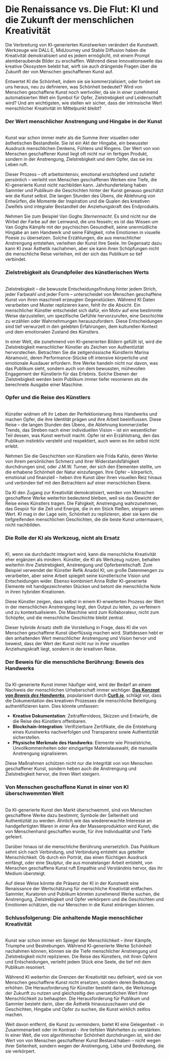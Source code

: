 # Die Renaissance vs. Die Flut: KI und die Zukunft der menschlichen Kreativität

Die Verbreitung von KI-generierten Kunstwerken verändert die Kunstwelt. Werkzeuge wie DALL·E, MidJourney und Stable Diffusion haben die Kreativität demokratisiert und es jedem ermöglicht, mit einem Prompt atemberaubende Bilder zu erschaffen. Während diese Innovationswelle das kreative Ökosystem belebt hat, wirft sie auch drängende Fragen über die Zukunft der von Menschen geschaffenen Kunst auf.&#x20;

Entwertet KI die Schönheit, indem sie sie kommerzialisiert, oder fordert sie uns heraus, neu zu definieren, was Schönheit bedeutet? Wird von Menschen geschaffene Kunst noch wertvoller, da sie in einer zunehmend automatisierten Welt ein Symbol für Opfer, Zielstrebigkeit und Leidenschaft wird? Und am wichtigsten, wie stellen wir sicher, dass der intrinsische Wert menschlicher Kreativität im Mittelpunkt bleibt?

### Der Wert menschlicher Anstrengung und Hingabe in der Kunst <a href="#ember57" id="ember57"></a>

\
Kunst war schon immer mehr als die Summe ihrer visuellen oder ästhetischen Bestandteile. Sie ist ein Akt der Hingabe, ein bewusster Ausdruck menschlichen Denkens, Fühlens und Ringens. Der Wert von von Menschen geschaffener Kunst liegt oft nicht nur im fertigen Produkt, sondern in der Anstrengung, Zielstrebigkeit und dem Opfer, das sie ins Leben ruft.

Dieser Prozess – oft arbeitsintensiv, emotional erschöpfend und zutiefst persönlich – verleiht von Menschen geschaffenen Werken eine Tiefe, die KI-generierte Kunst nicht nachbilden kann. Jahrhundertelang haben Sammler und Publikum die Geschichten hinter der Kunst genauso geschätzt wie die Kunst selbst. Die langen Stunden des Übens, die Ablehnung von Entwürfen, die Momente der Inspiration und die Qualen des kreativen Zweifels sind integraler Bestandteil der Anziehungskraft des Endprodukts.

Nehmen Sie zum Beispiel Van Goghs _Sternennacht_. Es sind nicht nur die Wirbel der Farbe auf der Leinwand, die uns fesseln; es ist das Wissen um Van Goghs Kämpfe mit der psychischen Gesundheit, seine unermüdliche Hingabe an sein Handwerk und seine Fähigkeit, rohe Emotionen in visuelle Poesie zu übersetzen. Solche Erzählungen, die aus menschlicher Anstrengung entstehen, verleihen der Kunst ihre Seele. Im Gegensatz dazu kann KI zwar Ästhetik nachahmen, aber sie kann ihren Schöpfungen nicht die menschliche Reise verleihen, mit der sich das Publikum so tief verbindet.

### Zielstrebigkeit als Grundpfeiler des künstlerischen Werts <a href="#ember62" id="ember62"></a>

\
Zielstrebigkeit – die bewusste Entscheidungsfindung hinter jedem Strich, jeder Farbwahl und jeder Form – unterscheidet von Menschen geschaffene Kunst von ihren maschinell erzeugten Gegenstücken. Während KI Daten verarbeiten und Muster replizieren kann, fehlt ihr die Absicht. Ein menschlicher Künstler entscheidet sich dafür, ein Motiv auf eine bestimmte Weise darzustellen, um spezifische Gefühle hervorzurufen, eine Geschichte zu erzählen oder Wahrnehmungen herauszufordern. Diese Entscheidungen sind tief verwurzelt in den gelebten Erfahrungen, dem kulturellen Kontext und dem emotionalen Zustand des Künstlers.

In einer Welt, die zunehmend von KI-generierten Bildern gefüllt ist, wird die Zielstrebigkeit menschlicher Künstler als Zeichen von Authentizität hervorstechen. Betrachten Sie die zeitgenössische Künstlerin Marina Abramović, deren Performance-Stücke oft intensive körperliche und emotionale Ausdauer erfordern. Ihre Werke handeln nicht nur davon, was das Publikum sieht, sondern auch von dem bewussten, mühevollen Engagement der Künstlerin für das Erlebnis. Solche Ebenen der Zielstrebigkeit werden beim Publikum immer tiefer resonieren als die berechnete Ausgabe einer Maschine.

### Opfer und die Reise des Künstlers <a href="#ember66" id="ember66"></a>

\
Künstler widmen oft ihr Leben der Perfektionierung ihres Handwerks und machen Opfer, die ihre Identität prägen und ihre Arbeit beeinflussen. Diese Reise – die langen Stunden des Übens, die Ablehnung kommerzieller Trends, das Streben nach einer individuellen Vision – ist ein wesentlicher Teil dessen, was Kunst wertvoll macht. Opfer ist ein Erzählstrang, den das Publikum instinktiv versteht und respektiert, auch wenn es ihn selbst nicht erlebt.

Nehmen Sie die Geschichten von Künstlern wie Frida Kahlo, deren Werke von ihrem persönlichen Schmerz und ihrer Widerstandsfähigkeit durchdrungen sind, oder J.M.W. Turner, der sich den Elementen stellte, um die erhabene Schönheit der Natur einzufangen. Ihre Opfer – körperlich, emotional und finanziell – heben ihre Kunst über ihren visuellen Reiz hinaus und verbinden tief mit den Betrachtern auf einer menschlichen Ebene.

Da KI den Zugang zur Kreativität demokratisiert, werden von Menschen geschaffene Werke weiterhin bedeutend bleiben, weil sie das Gewicht der Reise eines Künstlers tragen. Die Fähigkeit, Anstrengung wahrzunehmen, das Gespür für die Zeit und Energie, die in ein Stück fließen, steigern seinen Wert. KI mag in der Lage sein, Schönheit zu replizieren, aber sie kann die tiefgreifenden menschlichen Geschichten, die die beste Kunst untermauern, nicht nachbilden.

### Die Rolle der KI als Werkzeug, nicht als Ersatz <a href="#ember71" id="ember71"></a>

\
KI, wenn sie durchdacht integriert wird, kann die menschliche Kreativität eher ergänzen als mindern. Künstler, die KI als Werkzeug nutzen, behalten weiterhin ihre Zielstrebigkeit, Anstrengung und Opferbereitschaft. Zum Beispiel verwendet der Künstler Refik Anadol KI, um große Datenmengen zu verarbeiten, aber seine Arbeit spiegelt seine künstlerische Vision und Entscheidungen wider. Ebenso kombiniert Anna Ridler KI-generierte Elemente mit handgezeichneten Stücken und betont die menschliche Note in ihren hybriden Kreationen.

Diese Künstler zeigen, dass selbst in einem KI-erweiterten Prozess der Wert in der menschlichen Anstrengung liegt, den Output zu leiten, zu verfeinern und zu kontextualisieren. Die Maschine wird zum Kollaborateur, nicht zum Schöpfer, und die menschliche Geschichte bleibt zentral.

Dieser hybride Ansatz stellt die Vorstellung in Frage, dass KI die von Menschen geschaffene Kunst überflüssig machen wird. Stattdessen hebt er den anhaltenden Wert menschlicher Anstrengung und Vision hervor und beweist, dass der Wert der Kunst nicht nur in ihrer visuellen Anziehungskraft liegt, sondern in der kreativen Reise.

### Der Beweis für die menschliche Berührung: Beweis des Handwerks <a href="#ember76" id="ember76"></a>

\
Da KI-generierte Kunst immer häufiger wird, wird der Bedarf an einem Nachweis der menschlichen Urheberschaft immer wichtiger. [**Das Konzept von&#x20;**_**Beweis des Handwerks**_](https://youtu.be/XdNgjotU0ac?si=D77lkc_hSwH6OcQa), popularisiert durch [**Cur8.io**](http://cur8.io/), schlägt vor, dass die Dokumentation des kreativen Prozesses die menschliche Beteiligung authentifizieren kann. Dies könnte umfassen:

* **Kreative Dokumentation**: Zeitraffervideos, Skizzen und Entwürfe, die die Reise des Künstlers offenbaren.
* **Blockchain-Integration**: Verifizierbare Zertifikate, die die Entstehung eines Kunstwerks nachverfolgen und Transparenz sowie Authentizität sicherstellen.
* **Physische Merkmale des Handwerks**: Elemente wie Pinselstriche, Unvollkommenheiten oder einzigartige Materialauswahl, die manuelle Anstrengung signalisieren.

Diese Maßnahmen schützen nicht nur die Integrität von von Menschen geschaffener Kunst, sondern heben auch die Anstrengung und Zielstrebigkeit hervor, die ihren Wert steigern.

### Von Menschen geschaffene Kunst in einer von KI überschwemmten Welt <a href="#ember81" id="ember81"></a>

\
Da KI-generierte Kunst den Markt überschwemmt, sind von Menschen geschaffene Werke dazu bestimmt, Symbole der Seltenheit und Authentizität zu werden. Ähnlich wie das wiedererwachte Interesse an handgefertigten Waren in einer Ära der Massenproduktion wird Kunst, die von Menschenhand geschaffen wurde, für ihre Individualität und Tiefe gefeiert.

Darüber hinaus ist die menschliche Berührung unersetzlich. Das Publikum sehnt sich nach Verbindung, und Verbindung entsteht aus geteilter Menschlichkeit. Ob durch ein Porträt, das einen flüchtigen Ausdruck einfängt, oder eine Skulptur, die aus monatelanger Arbeit entsteht, von Menschen geschaffene Kunst ruft Empathie und Verständnis hervor, das ihr Medium übersteigt.

Auf diese Weise könnte die Präsenz der KI in der Kunstwelt eine Renaissance der Wertschätzung für menschliche Kreativität entfachen. Sammler, Kuratoren und Publikum könnten zunehmend Werke suchen, die Anstrengung, Zielstrebigkeit und Opfer verkörpern und die Geschichten und Emotionen schätzen, die nur Menschen in die Kunst einbringen können.

### Schlussfolgerung: Die anhaltende Magie menschlicher Kreativität <a href="#ember86" id="ember86"></a>

\
Kunst war schon immer ein Spiegel der Menschlichkeit – ihrer Kämpfe, Triumphe und Bestrebungen. Während KI-generierte Werke Schönheit nachahmen können, können sie die Tiefe menschlicher Anstrengung und Zielstrebigkeit nicht replizieren. Die Reise des Künstlers, mit ihren Opfern und Entscheidungen, verleiht jedem Stück eine Seele, die tief mit dem Publikum resoniert.

Während KI weiterhin die Grenzen der Kreativität neu definiert, wird sie von Menschen geschaffene Kunst nicht ersetzen, sondern deren Bedeutung erhöhen. Die Herausforderung für Künstler besteht darin, die Werkzeuge der Zukunft zu nutzen und gleichzeitig den unersetzlichen Wert ihrer Menschlichkeit zu behaupten. Die Herausforderung für Publikum und Sammler besteht darin, über die Ästhetik hinauszuschauen und die Geschichten, Hingabe und Opfer zu suchen, die Kunst wirklich zeitlos machen.

Weit davon entfernt, die Kunst zu vermindern, bietet KI eine Gelegenheit - in Zusammenarbeit oder im Kontrast - ihre tiefsten Wahrheiten zu verstärken. In einer Welt, die von algorithmischer Schönheit durchdrungen ist, wird der Wert von von Menschen geschaffener Kunst Bestand haben – nicht wegen ihrer Seltenheit, sondern wegen der Anstrengung, Liebe und Bedeutung, die sie verkörpert.
